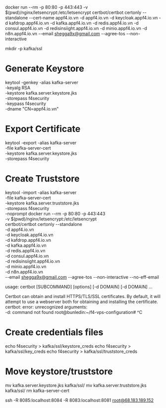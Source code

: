 docker run --rm -p 80:80 -p 443:443 -v $(pwd)/nginx/letsencrypt:/etc/letsencrypt certbot/certbot certonly --standalone --cert-name appf4.io.vn -d appf4.io.vn -d keycloak.appf4.io.vn -d kafdrop.appf4.io.vn -d kafka.appf4.io.vn -d redis.appf4.io.vn -d consul.appf4.io.vn -d redisinsiight.appf4.io.vn -d minio.appf4.io.vn -d n8n.appf4.io.vn --email shegga9x@gmail.com --agree-tos --non-interactive



mkdir -p kafka/ssl

# Generate Keystore
keytool -genkey -alias kafka-server \
  -keyalg RSA \
  -keystore kafka.server.keystore.jks \
  -storepass f4security \
  -keypass f4security \
  -dname "CN=appf4.io.vn"

# Export Certificate
keytool -export -alias kafka-server \
  -file kafka-server-cert \
  -keystore kafka.server.keystore.jks \
  -storepass f4security

# Create Truststore
keytool -import -alias kafka-server \
  -file kafka-server-cert \
  -keystore kafka.server.truststore.jks \
  -storepass f4security \
  -noprompt
docker run --rm -p 80:80 -p 443:443 \
  -v $(pwd)/nginx/letsencrypt:/etc/letsencrypt \
  certbot/certbot certonly --standalone \
  -d appf4.io.vn \
  -d keycloak.appf4.io.vn \
  -d kafdrop.appf4.io.vn \
  -d kafka.appf4.io.vn \
  -d redis.appf4.io.vn \
  -d consul.appf4.io.vn \
  -d redisinsiight.appf4.io.vn \
  -d minio.appf4.io.vn \
  -d n8n.appf4.io.vn \
  --email shegga9x@gmail.com --agree-tos --non-interactive --no-eff-email

usage: 
  certbot [SUBCOMMAND] [options] [-d DOMAIN] [-d DOMAIN] ...

Certbot can obtain and install HTTPS/TLS/SSL certificates.  By default,
it will attempt to use a webserver both for obtaining and installing the
certificate. 
certbot: error: unrecognized arguments:  
-d: command not found
root@bunledin:~/f4-vps-configuration# ^C
# Create credentials files
echo f4security > kafka/ssl/keystore_creds
echo f4security > kafka/ssl/key_creds
echo f4security > kafka/ssl/truststore_creds

# Move keystore/truststore
mv kafka.server.keystore.jks kafka/ssl/
mv kafka.server.truststore.jks kafka/ssl/
rm kafka-server-cert


ssh -R 8085:localhost:8084 -R 8083:localhost:8081 root@68.183.189.152